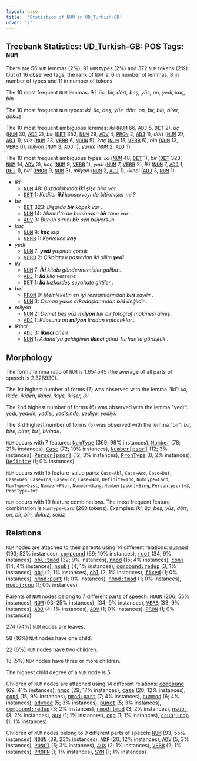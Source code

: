 ```yaml
---
layout: base
title:  'Statistics of NUM in UD_Turkish-GB'
udver: '2'
---
```


## Treebank Statistics: UD_Turkish-GB: POS Tags: `NUM`

There are 55 `NUM` lemmas (2%), 91 `NUM` types (2%) and 372 `NUM` tokens (2%).
Out of 16 observed tags, the rank of `NUM` is: 6 in number of lemmas, 8 in number of types and 11 in number of tokens.

The 10 most frequent `NUM` lemmas: <em>iki, üç, bir, dört, beş, yüz, on, yedi, kaç, bin</em>

The 10 most frequent `NUM` types:  <em>iki, üç, beş, yüz, dört, on, bir, bin, birer, dokuz</em>

The 10 most frequent ambiguous lemmas: <em>iki</em> (<tt><a href="tr_gb-pos-NUM.html">NUM</a></tt> 66, <tt><a href="tr_gb-pos-ADJ.html">ADJ</a></tt> 5, <tt><a href="tr_gb-pos-DET.html">DET</a></tt> 2), <em>üç</em> (<tt><a href="tr_gb-pos-NUM.html">NUM</a></tt> 30, <tt><a href="tr_gb-pos-ADJ.html">ADJ</a></tt> 2), <em>bir</em> (<tt><a href="tr_gb-pos-DET.html">DET</a></tt> 352, <tt><a href="tr_gb-pos-NUM.html">NUM</a></tt> 29, <tt><a href="tr_gb-pos-ADV.html">ADV</a></tt> 4, <tt><a href="tr_gb-pos-PRON.html">PRON</a></tt> 2, <tt><a href="tr_gb-pos-ADJ.html">ADJ</a></tt> 1), <em>dört</em> (<tt><a href="tr_gb-pos-NUM.html">NUM</a></tt> 27, <tt><a href="tr_gb-pos-ADJ.html">ADJ</a></tt> 1), <em>yüz</em> (<tt><a href="tr_gb-pos-NUM.html">NUM</a></tt> 23, <tt><a href="tr_gb-pos-VERB.html">VERB</a></tt> 6, <tt><a href="tr_gb-pos-NOUN.html">NOUN</a></tt> 5), <em>kaç</em> (<tt><a href="tr_gb-pos-NUM.html">NUM</a></tt> 15, <tt><a href="tr_gb-pos-VERB.html">VERB</a></tt> 5), <em>bin</em> (<tt><a href="tr_gb-pos-NUM.html">NUM</a></tt> 13, <tt><a href="tr_gb-pos-VERB.html">VERB</a></tt> 6), <em>milyon</em> (<tt><a href="tr_gb-pos-NUM.html">NUM</a></tt> 3, <tt><a href="tr_gb-pos-ADJ.html">ADJ</a></tt> 1), <em>yarım</em> (<tt><a href="tr_gb-pos-NUM.html">NUM</a></tt> 2, <tt><a href="tr_gb-pos-ADJ.html">ADJ</a></tt> 1)

The 10 most frequent ambiguous types:  <em>iki</em> (<tt><a href="tr_gb-pos-NUM.html">NUM</a></tt> 48, <tt><a href="tr_gb-pos-DET.html">DET</a></tt> 1), <em>bir</em> (<tt><a href="tr_gb-pos-DET.html">DET</a></tt> 323, <tt><a href="tr_gb-pos-NUM.html">NUM</a></tt> 14, <tt><a href="tr_gb-pos-ADV.html">ADV</a></tt> 3), <em>kaç</em> (<tt><a href="tr_gb-pos-NUM.html">NUM</a></tt> 9, <tt><a href="tr_gb-pos-VERB.html">VERB</a></tt> 1), <em>yedi</em> (<tt><a href="tr_gb-pos-NUM.html">NUM</a></tt> 7, <tt><a href="tr_gb-pos-VERB.html">VERB</a></tt> 2), <em>İki</em> (<tt><a href="tr_gb-pos-NUM.html">NUM</a></tt> 7, <tt><a href="tr_gb-pos-ADJ.html">ADJ</a></tt> 1, <tt><a href="tr_gb-pos-DET.html">DET</a></tt> 1), <em>biri</em> (<tt><a href="tr_gb-pos-PRON.html">PRON</a></tt> 9, <tt><a href="tr_gb-pos-NUM.html">NUM</a></tt> 3), <em>milyon</em> (<tt><a href="tr_gb-pos-NUM.html">NUM</a></tt> 2, <tt><a href="tr_gb-pos-ADJ.html">ADJ</a></tt> 1), <em>ikinci</em> (<tt><a href="tr_gb-pos-ADJ.html">ADJ</a></tt> 3, <tt><a href="tr_gb-pos-NUM.html">NUM</a></tt> 1)


* <em>iki</em>
  * <tt><a href="tr_gb-pos-NUM.html">NUM</a></tt> 48: <em>Buzdolabında <b>iki</b> şişe bira var .</em>
  * <tt><a href="tr_gb-pos-DET.html">DET</a></tt> 1: <em>Kediler <b>iki</b> konserveyi de bitirmişler mi ?</em>
* <em>bir</em>
  * <tt><a href="tr_gb-pos-DET.html">DET</a></tt> 323: <em>Dışarda <b>bir</b> köpek var .</em>
  * <tt><a href="tr_gb-pos-NUM.html">NUM</a></tt> 14: <em>Ahmet’te de bunlardan <b>bir</b> tane var .</em>
  * <tt><a href="tr_gb-pos-ADV.html">ADV</a></tt> 3: <em>Bunun sırrını <b>bir</b> sen biliyorsun .</em>
* <em>kaç</em>
  * <tt><a href="tr_gb-pos-NUM.html">NUM</a></tt> 9: <em><b>kaç</b> kişi</em>
  * <tt><a href="tr_gb-pos-VERB.html">VERB</a></tt> 1: <em>Korkakça <b>kaç</b> .</em>
* <em>yedi</em>
  * <tt><a href="tr_gb-pos-NUM.html">NUM</a></tt> 7: <em><b>yedi</b> yaşında çocuk</em>
  * <tt><a href="tr_gb-pos-VERB.html">VERB</a></tt> 2: <em>Çikolata lı pastadan iki dilim <b>yedi</b> .</em>
* <em>İki</em>
  * <tt><a href="tr_gb-pos-NUM.html">NUM</a></tt> 7: <em><b>İki</b> kitabı göndermemişler galiba .</em>
  * <tt><a href="tr_gb-pos-ADJ.html">ADJ</a></tt> 1: <em><b>İki</b> kilo versene .</em>
  * <tt><a href="tr_gb-pos-DET.html">DET</a></tt> 1: <em><b>İki</b> kızkardeş seyahate gittiler .</em>
* <em>biri</em>
  * <tt><a href="tr_gb-pos-PRON.html">PRON</a></tt> 9: <em>Memleketin en iyi ressamlarından <b>biri</b> sayılır .</em>
  * <tt><a href="tr_gb-pos-NUM.html">NUM</a></tt> 3: <em>Osman yakın arkadaşlarımdan <b>biri</b> değildir .</em>
* <em>milyon</em>
  * <tt><a href="tr_gb-pos-NUM.html">NUM</a></tt> 2: <em>Demet beş yüz <b>milyon</b> luk bir fotoğraf makinesi almış .</em>
  * <tt><a href="tr_gb-pos-ADJ.html">ADJ</a></tt> 1: <em>Kilosunu on <b>milyon</b> liradan satacaklar .</em>
* <em>ikinci</em>
  * <tt><a href="tr_gb-pos-ADJ.html">ADJ</a></tt> 3: <em><b>ikinci</b> öneri</em>
  * <tt><a href="tr_gb-pos-NUM.html">NUM</a></tt> 1: <em>Adana’ya geldiğimin <b>ikinci</b> günü Turhan’la görüştük .</em>

## Morphology

The form / lemma ratio of `NUM` is 1.654545 (the average of all parts of speech is 2.328930).

The 1st highest number of forms (7) was observed with the lemma “iki”: <em>iki, ikide, ikiden, ikinci, ikiye, ikişer, İki</em>.

The 2nd highest number of forms (6) was observed with the lemma “yedi”: <em>yedi, yedide, yedisi, yedisinde, yediye, yediyi</em>.

The 3rd highest number of forms (5) was observed with the lemma “bir”: <em>bir, bire, birer, biri, birinde</em>.

`NUM` occurs with 7 features: <tt><a href="tr_gb-feat-NumType.html">NumType</a></tt> (369; 99% instances), <tt><a href="tr_gb-feat-Number.html">Number</a></tt> (78; 21% instances), <tt><a href="tr_gb-feat-Case.html">Case</a></tt> (72; 19% instances), <tt><a href="tr_gb-feat-Number-psor.html">Number[psor]</a></tt> (12; 3% instances), <tt><a href="tr_gb-feat-Person-psor.html">Person[psor]</a></tt> (12; 3% instances), <tt><a href="tr_gb-feat-PronType.html">PronType</a></tt> (8; 2% instances), <tt><a href="tr_gb-feat-Definite.html">Definite</a></tt> (1; 0% instances)

`NUM` occurs with 15 feature-value pairs: `Case=Abl`, `Case=Acc`, `Case=Dat`, `Case=Gen`, `Case=Ins`, `Case=Loc`, `Case=Nom`, `Definite=Ind`, `NumType=Card`, `NumType=Dist`, `Number=Plur`, `Number=Sing`, `Number[psor]=Sing`, `Person[psor]=3`, `PronType=Int`

`NUM` occurs with 19 feature combinations.
The most frequent feature combination is `NumType=Card` (260 tokens).
Examples: <em>iki, üç, beş, yüz, dört, on, bir, bin, dokuz, sekiz</em>


## Relations

`NUM` nodes are attached to their parents using 14 different relations: <tt><a href="tr_gb-dep-nummod.html">nummod</a></tt> (193; 52% instances), <tt><a href="tr_gb-dep-compound.html">compound</a></tt> (69; 19% instances), <tt><a href="tr_gb-dep-root.html">root</a></tt> (34; 9% instances), <tt><a href="tr_gb-dep-obl-tmod.html">obl:tmod</a></tt> (32; 9% instances), <tt><a href="tr_gb-dep-nmod.html">nmod</a></tt> (15; 4% instances), <tt><a href="tr_gb-dep-conj.html">conj</a></tt> (14; 4% instances), <tt><a href="tr_gb-dep-nsubj.html">nsubj</a></tt> (4; 1% instances), <tt><a href="tr_gb-dep-compound-redup.html">compound:redup</a></tt> (3; 1% instances), <tt><a href="tr_gb-dep-obj.html">obj</a></tt> (2; 1% instances), <tt><a href="tr_gb-dep-obl.html">obl</a></tt> (2; 1% instances), <tt><a href="tr_gb-dep-fixed.html">fixed</a></tt> (1; 0% instances), <tt><a href="tr_gb-dep-nmod-part.html">nmod:part</a></tt> (1; 0% instances), <tt><a href="tr_gb-dep-nmod-tmod.html">nmod:tmod</a></tt> (1; 0% instances), <tt><a href="tr_gb-dep-nsubj-cop.html">nsubj:cop</a></tt> (1; 0% instances)

Parents of `NUM` nodes belong to 7 different parts of speech: <tt><a href="tr_gb-pos-NOUN.html">NOUN</a></tt> (206; 55% instances), <tt><a href="tr_gb-pos-NUM.html">NUM</a></tt> (93; 25% instances),  (34; 9% instances), <tt><a href="tr_gb-pos-VERB.html">VERB</a></tt> (33; 9% instances), <tt><a href="tr_gb-pos-ADJ.html">ADJ</a></tt> (4; 1% instances), <tt><a href="tr_gb-pos-ADV.html">ADV</a></tt> (1; 0% instances), <tt><a href="tr_gb-pos-PRON.html">PRON</a></tt> (1; 0% instances)

274 (74%) `NUM` nodes are leaves.

58 (16%) `NUM` nodes have one child.

22 (6%) `NUM` nodes have two children.

18 (5%) `NUM` nodes have three or more children.

The highest child degree of a `NUM` node is 5.

Children of `NUM` nodes are attached using 14 different relations: <tt><a href="tr_gb-dep-compound.html">compound</a></tt> (69; 41% instances), <tt><a href="tr_gb-dep-nmod.html">nmod</a></tt> (29; 17% instances), <tt><a href="tr_gb-dep-case.html">case</a></tt> (20; 12% instances), <tt><a href="tr_gb-dep-conj.html">conj</a></tt> (15; 9% instances), <tt><a href="tr_gb-dep-nmod-part.html">nmod:part</a></tt> (7; 4% instances), <tt><a href="tr_gb-dep-nummod.html">nummod</a></tt> (6; 4% instances), <tt><a href="tr_gb-dep-advmod.html">advmod</a></tt> (5; 3% instances), <tt><a href="tr_gb-dep-punct.html">punct</a></tt> (5; 3% instances), <tt><a href="tr_gb-dep-compound-redup.html">compound:redup</a></tt> (3; 2% instances), <tt><a href="tr_gb-dep-nmod-tmod.html">nmod:tmod</a></tt> (3; 2% instances), <tt><a href="tr_gb-dep-nsubj.html">nsubj</a></tt> (3; 2% instances), <tt><a href="tr_gb-dep-aux.html">aux</a></tt> (1; 1% instances), <tt><a href="tr_gb-dep-cop.html">cop</a></tt> (1; 1% instances), <tt><a href="tr_gb-dep-csubj-cop.html">csubj:cop</a></tt> (1; 1% instances)

Children of `NUM` nodes belong to 9 different parts of speech: <tt><a href="tr_gb-pos-NUM.html">NUM</a></tt> (93; 55% instances), <tt><a href="tr_gb-pos-NOUN.html">NOUN</a></tt> (39; 23% instances), <tt><a href="tr_gb-pos-ADP.html">ADP</a></tt> (20; 12% instances), <tt><a href="tr_gb-pos-ADV.html">ADV</a></tt> (5; 3% instances), <tt><a href="tr_gb-pos-PUNCT.html">PUNCT</a></tt> (5; 3% instances), <tt><a href="tr_gb-pos-AUX.html">AUX</a></tt> (2; 1% instances), <tt><a href="tr_gb-pos-VERB.html">VERB</a></tt> (2; 1% instances), <tt><a href="tr_gb-pos-PROPN.html">PROPN</a></tt> (1; 1% instances), <tt><a href="tr_gb-pos-SYM.html">SYM</a></tt> (1; 1% instances)

